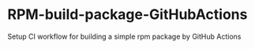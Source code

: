 # RPM-build-package-GitHubActions

Setup CI workflow for building a simple rpm package by GitHub Actions
